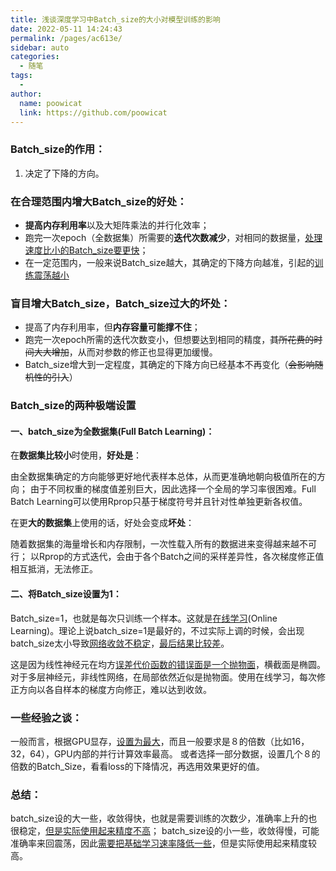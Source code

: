 ```yaml
---
title: 浅谈深度学习中Batch_size的大小对模型训练的影响
date: 2022-05-11 14:24:43
permalink: /pages/ac613e/
sidebar: auto
categories:
  - 随笔
tags:
  - 
author: 
  name: poowicat
  link: https://github.com/poowicat
---
```


### Batch_size的作用：

1. 决定了下降的方向。

### 在合理范围内增大Batch_size的好处：

- **提高内存利用率**以及大矩阵乘法的并行化效率；
- 跑完一次epoch（全数据集）所需要的**迭代次数减少**，对相同的数据量，<u>处理速度比小的Batch_size要更快</u>；
- 在一定范围内，一般来说Batch_size越大，其确定的下降方向越准，引起的<u>训练震荡越小</u>

### 盲目增大Batch_size，Batch_size过大的坏处：

- 提高了内存利用率，但**内存容量可能撑不住**；
- 跑完一次epoch所需的迭代次数变小，但想要达到相同的精度，~~其所花费的时间大大增加~~，从而对参数的修正也显得更加缓慢。
- Batch_size增大到一定程度，其确定的下降方向已经基本不再变化（~~会影响随机性的引入~~）

### Batch_size的两种极端设置

#### 一、batch_size为全数据集(Full Batch Learning)：

在**数据集比较小**时使用，**好处是**：

由全数据集确定的方向能够更好地代表样本总体，从而更准确地朝向极值所在的方向；
由于不同权重的梯度值差别巨大，因此选择一个全局的学习率很困难。Full Batch Learning可以使用Rprop只基于梯度符号并且针对性单独更新各权值。

在更**大的数据集**上使用的话，好处会变成**坏处**：

随着数据集的海量增长和内存限制，一次性载入所有的数据进来变得越来越不可行；
以Rprop的方式迭代，会由于各个Batch之间的采样差异性，各次梯度修正值相互抵消，无法修正。



#### 二、将Batch_size设置为1：

Batch_size=1，也就是每次只训练一个样本。这就是<u>在线学习</u>(Online Learning)。理论上说batch_size=1是最好的，不过实际上调的时候，会出现batch_size太小导致<u>网络收敛不稳定</u>，<u>最后结果比较差</u>。

这是因为线性神经元在均方<u>误差代价函数的错误面是一个抛物面</u>，横截面是椭圆。对于多层神经元，非线性网络，在局部依然近似是抛物面。使用在线学习，每次修正方向以各自样本的梯度方向修正，难以达到收敛。


### 一些经验之谈：

一般而言，根据GPU显存，<u>设置为最大</u>，而且一般要求是８的倍数（比如16，32，64），GPU内部的并行计算效率最高。
或者选择一部分数据，设置几个８的倍数的Batch_Size，看看loss的下降情况，再选用效果更好的值。

### 总结：

batch_size设的大一些，收敛得快，也就是需要训练的次数少，准确率上升的也很稳定，<u>但是实际使用起来精度不高</u>；
batch_size设的小一些，收敛得慢，可能准确率来回震荡，因此<u>需要把基础学习速率降低一些</u>，但是实际使用起来精度较高。

[参考链接]: https://blog.csdn.net/qq_39056987/article/details/105071150

